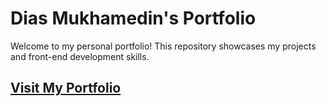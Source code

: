 # Dias Mukhamedin's Portfolio

Welcome to my personal portfolio! This repository showcases my projects and front-end development skills.

## [Visit My Portfolio](https://diasguitar.github.io/Portfolio/)